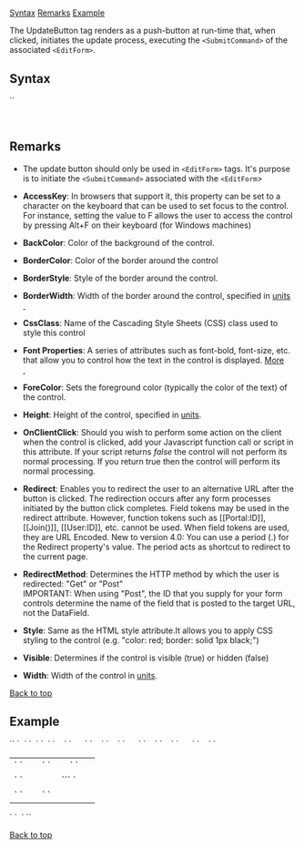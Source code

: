 # <UpdateButton>

<a name="top"></a>

[Syntax](#syntax) [Remarks](#remarks) [Example](#example)

The UpdateButton tag renders as a push-button at run-time that, when clicked, initiates the update process, executing the `<SubmitCommand>` of the associated `<EditForm>`.

<a name="syntax"></a>

## Syntax

<div>`<UpdateButton`  
`    AccessKey="_string_"  
``    BackColor="_color name_|#dddddd"  
``    BorderColor="_color name_|#dddddd"  
    BorderStyle="**NotSet**|None|Dotted|Dashed|Solid|Double|Groove|Ridge|Inset|Outset"  
    BorderWidth="_size_"  
    CssClass="_string_"  
    Font-Bold="True|**False**"  
    Font-Italic="True|**False**"  
    Font-Names="_string_"  
    Font-Overline="True|**False**"  
    Font-Size="_string_|Smaller|Larger|XX-Small|X-Small|Small|Medium|Large|X-Large|XX-Large"  
    Font-Strikeout="True|**False**"  
    Font-Underline="True|**False**"  
    ForeColor="_color name_|#dddddd"  
    Height="_size_"  
    OnClientClick="_string_"  
    Redirect="_url_"  
    RedirectMethod="**Get**|Post"  
    Style="_string_"  
    TabIndex="_integer_"  
    Text="_string_"  
    ToolTip="_string_"  
    Visible="**True**|False"  
    Width="_size_"` `/>`</div>

 <a name="remarks"></a>

## Remarks

*   The update button should only be used in `<EditForm>` tags. It's purpose is to initiate the `<SubmitCommand>` associated with the `<EditForm`>  

*   **AccessKey**: In browsers that support it, this property can be set to a character on the keyboard that can be used to set focus to the control. For instance, setting the value to F allows the user to access the control by pressing Alt+F on their keyboard (for Windows machines)  

*   **BackColor**: Color of the background of the control.  

*   **BorderColor**: Color of the border around the control  

*   **BorderStyle**: Style of the border around the control.  

*   **BorderWidth**: Width of the border around the control, specified in [units  
     ](units.html)
*   **CssClass**: Name of the Cascading Style Sheets (CSS) class used to style this control  

*   **Font Properties**: A series of attributes such as font-bold, font-size, etc. that allow you to control how the text in the control is displayed. [More  
     ](fontproperties.html)
*   **ForeColor**: Sets the foreground color (typically the color of the text) of the control.  

*   **Height**: Height of the control, specified in [units](units.html).  

*   **OnClientClick**: Should you wish to perform some action on the client when the control is clicked, add your Javascript function call or script in this attribute. If your script returns _false_ the control will not perform its normal processing. If you return true then the control will perform its normal processing.  

*   **Redirect**: Enables you to redirect the user to an alternative URL after the button is clicked. The redirection occurs after any form processes initiated by the button click completes. Field tokens may be used in the redirect attribute. However, function tokens such as [[Portal:ID]], [[Join()]], [[User:ID]], etc. cannot be used. When field tokens are used, they are URL Encoded. New to version 4.0: You can use a period (.) for the Redirect property's value. The period acts as shortcut to redirect to the current page.  

*   **RedirectMethod**: Determines the HTTP method by which the user is redirected: "Get" or "Post"  
    IMPORTANT: When using "Post", the ID that you supply for your form controls determine the name of the field that is posted to the target URL, not the DataField.  

*   **Style**: Same as the HTML style attribute.It allows you to apply CSS styling to the control (e.g. "color: red; border: solid 1px black;")  

*   **Visible**: Determines if the control is visible (true) or hidden (false)  

*   **Width**: Width of the control in [units](units.html).  

[Back to top](#top)<a name="example"></a>

## Example

<div>`<editform>`  
`  <selectcommand commandtext="SELECT * FROM Users WHERE UserId = @UserId" />`  
`  <submitcommand commandtext="UPDATE Users SET FirstName=@FirstName, LastName=@LastName WHERE UserId=@UserId" />`  
`  <table>`  
`    <tr>`  
`      <td>`  
`        <label for="txtFirstName" text="First Name" />`  
`        <textbox id="txtFirstName" datafield="FirstName" datatype="string" />`  
`      </td>`  
`    </tr>`  
`    <tr>`  
`      <td>`  
`        <label for="txtLastName" text="Last Name" />  
        ``<textbox id="txtLastName" datafield="LastName" datatype="string" />`  
`      </td>`  
`    </tr>`  
`    <tr>`  
`      <td colspan="2">`  
`        <updatebutton text="Update"/> <cancelbutton text="Cancel"/>`  
`      </td>`  
`    </tr>`  
`  </table>`  
`  <textbox id="txtUserId" datafield="UserId" datatype="int32" visible="false" />`  
`</editform>`</div>

[Back to top](#top)
